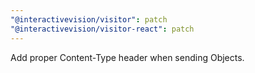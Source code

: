 ```yaml
---
"@interactivevision/visitor": patch
"@interactivevision/visitor-react": patch
---
```


Add proper Content-Type header when sending Objects.
